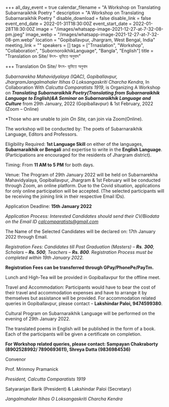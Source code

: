 +++
all_day_event = true
calendar_filename = "A Workshop on Translating Subarnaraikhik Poetry "
description = "A Workshop on Translating Subarnaraikhik Poetry "
disable_download = false
disable_link = false
event_end_date = 2022-01-31T18:30:00Z
event_start_date = 2022-01-28T18:30:00Z
image = "/images/whatsapp-image-2021-12-27-at-7-32-08-pm.jpeg"
image_webp = "/images/whatsapp-image-2021-12-27-at-7-32-08-pm.webp"
location = "Gopiballavpur, Jhargram, West Bengal, India"
meeting_link = ""
speakers = []
tags = ["Trnaslation", "Workshop", "Collaboration", "SubornoroikhikLanguage", "Bangla", "English"]
title = "Translation on Site/ উৎস- ভূমিতে অনুবাদ"

+++
Translation On Site/ উৎস- ভূমিতে অনুবাদ

_Subarnarekha Mahavidyalaya (IQAC), Gopiballavpur, JhargramJangalmahaler Itihas O Loksangaskriti Charcha Kendra,_ In Collaboration With _Calcutta Comparatists 1919_, is Organizing A Workshop on **_Translating Subarnaraikhik Poetry(Translating from Subarnaraikhik Language to English)&A Seminar on Subarnaraikhik Language and Culture_** from 29th January, 2022 (Gopiballavpur) & 1st February, 2022 (Zoom – Online)

\*Those who are unable to join _On Site,_ can join via Zoom(Online).

The workshop will be conducted by: The poets of Subarnaraikhik Language, Editors and Professors.

Eligibility Required: **1st Language Skill** on either of the languages, **Subarnaraikhik or Bengali** and expertise to write in the **English Language**. (Participations are encouraged for the residents of Jhargram district).

Timing: From **11 AM to 5 PM** for both days.

Venue: The Program of 29th January 2022 will be held on Subarnarekha Mahavidyalaya, Gopiballavpur, Jhargram & 1st February will be conducted through Zoom, an online platform. Due to the Covid situation, applications for only online participation will be accepted. (The selected participants will be receiving the joining link in their respective Email IDs).

Application Deadline: **15th January 2022**

_Application Process: Interested Candidates should send their CV/Biodata on the Email ID_ [_calcomparatists@gmail.com_](mailto:calcomparatists@gmail.com)

The Name of the Selected Candidates will be declared on: 17th January 2022 through Email.

_Registration Fees: Candidates till Post Graduation (Masters) – **Rs**. **300**, Scholars – **Rs. 500**, Teachers – **Rs. 800**. Registration Process must be completed within 19th January 2022._

**Registration Fees can be transferred through GPay/PhonePe/PayTm.**

Lunch and High-Tea will be provided in Gopiballavpur for the offline meet.

Travel and Accommodation: Participants would have to bear the cost of their travel and accommodation expenses and have to arrange it by themselves but assistance will be provided. For accommodation related queries in Gopiballavpur, please contact – **Lakshindar Paloi, 9474599380**.

Cultural Program on Subarnaraikhik Language will be performed on the evening of 29th January 2022.

The translated poems in English will be published in the form of a book. Each of the participants will be given a certificate on completion.

**For Workshop related queries, please contact: Sampayan Chakraborty (8902528992/ 7890693611), Shreya Datta (9836984536)**

Convenor

Prof. Mrinmoy Pramanick

_President, Calcutta Comparatists 1919_

Satyaranjan Barik (President) & Lakshindar Paloi (Secretary)

_Jangalmahaler Itihas O Loksangaskriti Charcha Kendra_